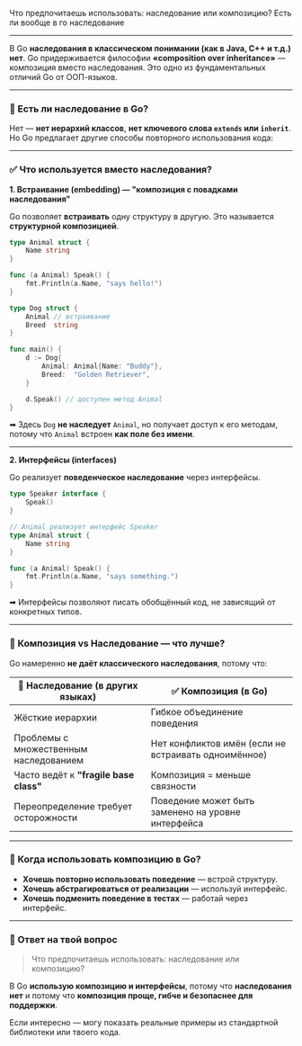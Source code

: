 Что предпочитаешь использовать: наследование или композицию?
Есть ли вообще в го наследование

---

В Go **наследования в классическом понимании (как в Java, C++ и т.д.) нет**. Go придерживается философии **«composition over inheritance»** — композиция вместо наследования. Это одно из фундаментальных отличий Go от ООП-языков.

---

### 📌 Есть ли наследование в Go?

Нет — **нет иерархий классов**, **нет ключевого слова `extends` или `inherit`**.
Но Go предлагает другие способы повторного использования кода:

---

### ✅ Что используется вместо наследования?

**1. Встраивание (embedding) — "композиция с повадками наследования"**

Go позволяет **встраивать** одну структуру в другую. Это называется **структурной композицией**.

```go
type Animal struct {
    Name string
}

func (a Animal) Speak() {
    fmt.Println(a.Name, "says hello!")
}

type Dog struct {
    Animal // встраивание
    Breed  string
}

func main() {
    d := Dog{
        Animal: Animal{Name: "Buddy"},
        Breed:  "Golden Retriever",
    }

    d.Speak() // доступен метод Animal
}
```

➡ Здесь `Dog` **не наследует** `Animal`, но получает доступ к его методам, потому что `Animal` встроен **как поле без имени**.

---

**2. Интерфейсы (interfaces)**

Go реализует **поведенческое наследование** через интерфейсы.

```go
type Speaker interface {
    Speak()
}

// Animal реализует интерфейс Speaker
type Animal struct {
    Name string
}

func (a Animal) Speak() {
    fmt.Println(a.Name, "says something.")
}
```

➡ Интерфейсы позволяют писать обобщённый код, не зависящий от конкретных типов.

---

### 🤔 Композиция vs Наследование — что лучше?

Go намеренно **не даёт классического наследования**, потому что:

| 📛 Наследование (в других языках)      | ✅ Композиция (в Go)                                  |
| -------------------------------------- | ---------------------------------------------------- |
| Жёсткие иерархии                       | Гибкое объединение поведения                         |
| Проблемы с множественным наследованием | Нет конфликтов имён (если не встраивать одноимённое) |
| Часто ведёт к **"fragile base class"** | Композиция = меньше связности                        |
| Переопределение требует осторожности   | Поведение может быть заменено на уровне интерфейса   |

---

### 📌 Когда использовать композицию в Go?

* **Хочешь повторно использовать поведение** — встрой структуру.
* **Хочешь абстрагироваться от реализации** — используй интерфейс.
* **Хочешь подменить поведение в тестах** — работай через интерфейс.

---

### 💬 Ответ на твой вопрос

> Что предпочитаешь использовать: наследование или композицию?

В Go **использую композицию и интерфейсы**, потому что **наследования нет** и потому что **композиция проще, гибче и безопаснее для поддержки**.

Если интересно — могу показать реальные примеры из стандартной библиотеки или твоего кода.
